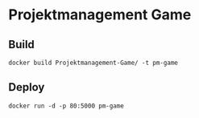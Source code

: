# Projektmanagement Game


## Build
```
docker build Projektmanagement-Game/ -t pm-game
```

## Deploy
```
docker run -d -p 80:5000 pm-game
```